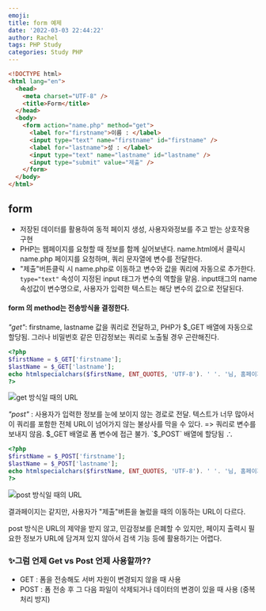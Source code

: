 ```yaml
---
emoji:
title: form 예제
date: '2022-03-03 22:44:22'
author: Rachel
tags: PHP Study
categories: Study PHP
---
```


```html
<!DOCTYPE html>
<html lang="en">
  <head>
    <meta charset="UTF-8" />
    <title>Form</title>
  </head>
  <body>
    <form action="name.php" method="get">
      <label for="firstname">이름 : </label>
      <input type="text" name="firstname" id="firstname" />
      <label for="lastname">성 : </label>
      <input type="text" name="lastname" id="lastname" />
      <input type="submit" value="제출" />
    </form>
  </body>
</html>
```

## form

- 저장된 데이터를 활용하여 동적 페이지 생성, 사용자와정보를 주고 받는 상호작용 구현
- PHP는 웹페이지를 요청할 때 정보를 함께 실어보낸다. name.html에서 클릭시 name.php 페이지를 요청하며, 쿼리 문자열에 변수를 전달한다.
- "제출"버튼클릭 시 name.php로 이동하고 변수와 값을 쿼리에 자동으로 추가한다. `type="text"` 속성이 지정된 input 태그가 변수의 역할을 맡음. input태그의 name 속성값이 변수명으로, 사용자가 입력한 텍스트는 해당 변수의 값으로 전달된다.

#### form 의 method는 전송방식을 결정한다.

_"get"_: firstname, lastname 값을 쿼리로 전달하고, PHP가 $\_GET 배열에 자동으로 할당됨. 그러나 비밀번호 같은 민감정보는 쿼리로 노출될 경우 곤란해진다.

```php
<?php
$firstName = $_GET['firstname'];
$lastName = $_GET['lastname'];
echo htmlspecialchars($firstName, ENT_QUOTES, 'UTF-8'). ' '. '님, 홈페이지 방문을 환영합니다!';
?>
```

![get 방식일 때의 URL](https://postfiles.pstatic.net/MjAyMjAzMDNfMTYy/MDAxNjQ2MzEyMDQ4MDY3.NMt4AWZ-XJepUYhE3zHLtzaH0zbNyDOFS0BapZZqRxsg.qL1KaL3pkOQfhvYkbjj8l5PIKvuxgYuDLusPzVwgsBEg.PNG.bori9791/Screen_Shot_2022-03-03_at_9.54.01_PM.png?type=w966)

​*"post"* : 사용자가 입력한 정보를 눈에 보이지 않는 경로로 전달. 텍스트가 너무 많아서 이 쿼리를 포함한 전체 URL이 넘어가지 않는 불상사를 막을 수 있다.
=> 쿼리로 변수를 보내지 않음. $_GET 배열로 폼 변수에 접근 불가. `$\_POST` 배열에 할당됨
∴

```php
<?php
$firstName = $_POST['firstname'];
$lastName = $_POST['lastname'];
echo htmlspecialchars($firstName, ENT_QUOTES, 'UTF-8'). ' '. '님, 홈페이지 방문을 환영합니다!';
?>
```

![post 방식일 때의 URL](https://postfiles.pstatic.net/MjAyMjAzMDNfMTcy/MDAxNjQ2MzEyMTU5ODA0.0MOe8kqIx6txZOv996FbxwHlC-pPm0SAdajuDeDUyI0g.nl_pB7Ev0593LyCTHeXoT31hDTAc5-lEmqSt7Pvq2Fsg.PNG.bori9791/Screen_Shot_2022-03-03_at_9.55.54_PM.png?type=w966)

결과페이지는 같지만, 사용자가 "제출"버튼을 눌렀을 때의 이동하는 URL이 다르다.

post 방식은 URL의 제약을 받지 않고, 민감정보를 은폐할 수 있지만, 페이지 출력시 필요한 정보가 URL에 담겨져 있지 않아서 검색 기능 등에 활용하기는 어렵다.

### ✨그럼 언제 Get vs Post 언제 사용할까??

- GET : 폼을 전송해도 서버 자원이 변경되지 않을 때 사용
- POST : 폼 전송 후 그 다음 파일이 삭제되거나 데이터의 변경이 있을 때 사용 (중복처리 방지)
